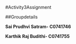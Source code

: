 #Activity3Assignment



##Groupdetails



**Sai Prudhvi Satram- C0741746** 

**Karthik Raj Budithi- C0741755** 

